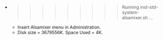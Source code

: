 * >>>>>>>>> Running inst-std-system-alsamixer.sh ...
  * Insert Alsamixer menu in Administration.
  * Disk size = 3679556K. Space Used = 4K.

